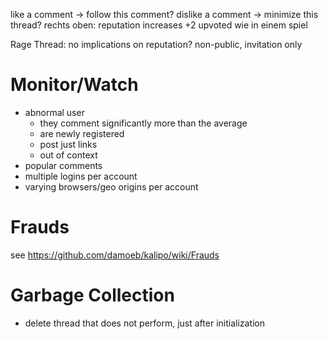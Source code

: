 like a comment -> follow this comment?
dislike a comment -> minimize this thread?
rechts oben: reputation increases +2 upvoted wie in einem spiel

Rage Thread: no implications on reputation? non-public, invitation only

Monitor/Watch
=============

- abnormal user
  - they comment significantly more than the average
  - are newly registered
  - post just links
  - out of context
- popular comments
- multiple logins per account
- varying browsers/geo origins per account

Frauds
======
see https://github.com/damoeb/kalipo/wiki/Frauds

Garbage Collection
==================
- delete thread that does not perform, just after initialization
